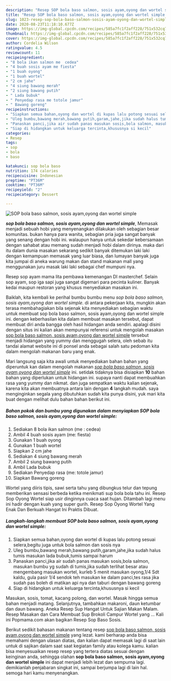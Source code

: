 ```yaml
---
description: "Resep SOP bola baso salmon, sosis ayam,oyong dan wortel simple Lezat"
title: "Resep SOP bola baso salmon, sosis ayam,oyong dan wortel simple Lezat"
slug: 1023-resep-sop-bola-baso-salmon-sosis-ayam-oyong-dan-wortel-simple-lezat
date: 2020-08-23T11:18:10.677Z
image: https://img-global.cpcdn.com/recipes/585a7fc1f2aff228/751x532cq70/sop-bola-baso-salmon-sosis-ayamoyong-dan-wortel-simple-foto-resep-utama.jpg
thumbnail: https://img-global.cpcdn.com/recipes/585a7fc1f2aff228/751x532cq70/sop-bola-baso-salmon-sosis-ayamoyong-dan-wortel-simple-foto-resep-utama.jpg
cover: https://img-global.cpcdn.com/recipes/585a7fc1f2aff228/751x532cq70/sop-bola-baso-salmon-sosis-ayamoyong-dan-wortel-simple-foto-resep-utama.jpg
author: Cordelia Wilson
ratingvalue: 4.5
reviewcount: 11
recipeingredient:
- "8 bola ikan salmon me  cedea"
- "4 buah sosis ayam me fiesta"
- "1 buah oyong"
- "1 buah wortel"
- "2 cm jahe"
- "4 siung bawang merah"
- "2 siung bawang putih"
- " Lada bubuk"
- " Penyedap rasa me totole jamur"
- " Bawang goreng"
recipeinstructions:
- "Siapkan semua bahan,oyong dan wortel di kupas lalu potong sesuai selera,begitu juga untuk bola salmon dan sosis nya"
- "Uleg bumbu,bawang merah,bawang putih,garam,jahe,jika sudah halus tumis masukan lada bubuk,tumis sampai harum"
- "Panaskan panci,jika air sudah panas masukan sosis,bola salmon, masukan bumbu yg sudah di tumis,jika sudah terlihat besar atau mengembang masukan wortel, kurleb 5 menit masukan oyong,1/4 Sdt kaldu, gula pasir 1/4 sendok teh masukan ke dalam panci,tes rasa jika sudah pas boleh di matikan api nya dan taburi dengan bawang goreng"
- "Siap di hidangkan untuk keluarga tercinta,khususnya si kecil"
categories:
- Resep
tags:
- sop
- bola
- baso

katakunci: sop bola baso 
nutrition: 174 calories
recipecuisine: Indonesian
preptime: "PT36M"
cooktime: "PT36M"
recipeyield: "2"
recipecategory: Dessert

---
```



![SOP bola baso salmon, sosis ayam,oyong dan wortel simple](https://img-global.cpcdn.com/recipes/585a7fc1f2aff228/751x532cq70/sop-bola-baso-salmon-sosis-ayamoyong-dan-wortel-simple-foto-resep-utama.jpg)

<b><i>sop bola baso salmon, sosis ayam,oyong dan wortel simple</i></b>, Memasak menjadi sebuah hobi yang menyenangkan dilakukan oleh sebagian besar komunitas. bukan hanya para wanita, sebagian pria juga sangat banyak yang senang dengan hobi ini. walaupun hanya untuk sekedar kebersamaan dengan sahabat atau memang sudah menjadi hobi dalam dirinya. maka dari itu dalam dunia masakan sekarang sedikit banyak ditemukan laki laki dengan kemampuan memasak yang luar biasa, dan lumayan banyak juga kita jumpai di aneka warung makan dan stand makanan mall yang menggunakan juru masak laki laki sebagai chef mumpuni nya.

Resep sop ayam mama lita pembawa kemenangan DI masterchef. Selain sop ayam, sop iga sapi juga sangat digemari para pecinta kuliner. Banyak kedai maupun restoran yang khusus menyediakan masakan ini.

Baiklah, kita kembali ke perihal bumbu bumbu menu <i>sop bola baso salmon, sosis ayam,oyong dan wortel simple</i>. di antara pekerjaan kita, mungkin akan terasa membahagiakan bila sejenak kita menyediakan sebagian waktu untuk membuat sop bola baso salmon, sosis ayam,oyong dan wortel simple ini. dengan keberhasilan kita dalam membuat masakan tersebut, dapat membuat diri anda bangga oleh hasil hidangan anda sendiri. apalagi disini dengan situs ini kalian akan mempunyai referensi untuk mengolah masakan <u>sop bola baso salmon, sosis ayam,oyong dan wortel simple</u> tersebut menjadi hidangan yang yummy dan menggugah selera, oleh sebab itu tandai alamat website ini di ponsel anda sebagai salah satu pedoman kita dalam mengolah makanan baru yang enak.


Mari langsung saja kita awali untuk menyediakan bahan bahan yang diperuntuk kan dalam mengolah makanan <u><i>sop bola baso salmon, sosis ayam,oyong dan wortel simple</i></u> ini. setidak tidaknya bisa disiapkan <b>10</b> bahan bahan yang diperlukan untuk hidangan ini. supaya nanti dapat membuahkan rasa yang yummy dan nikmat. dan juga sempatkan waktu kalian sejenak, karena kita akan membuatnya antara lain dengan <b>4</b> langkah mudah. saya menginginkan segala yang dibutuhkan sudah kita punya disini, yuk mari kita buat dengan melihat dulu bahan bahan berikut ini.

<!--inarticleads1-->

##### Bahan pokok dan bumbu yang digunakan dalam menyiapkan SOP bola baso salmon, sosis ayam,oyong dan wortel simple:

1. Sediakan 8 bola ikan salmon (me : cedea)
1. Ambil 4 buah sosis ayam (me: fiesta)
1. Gunakan 1 buah oyong
1. Gunakan 1 buah wortel
1. Siapkan 2 cm jahe
1. Sediakan 4 siung bawang merah
1. Ambil 2 siung bawang putih
1. Ambil  Lada bubuk
1. Sediakan  Penyedap rasa (me: totole jamur)
1. Siapkan  Bawang goreng


Wortel yang diiris tipis, sawi serta tahu yang dibungkus telur dan tepung memberikan sensasi berbeda ketika menikmati sup bola bola tahu ini. Resep Sop Oyong Wortel siap usir dinginnya cuaca saat hujan. Ditambah lagi menu ini hadir dengan kuah yang super gurih. Resep Sop Oyong Wortel Yang Enak Dan Berkuah Hangat Ini Praktis Dibuat. 

<!--inarticleads2-->

##### Langkah-langkah membuat SOP bola baso salmon, sosis ayam,oyong dan wortel simple:

1. Siapkan semua bahan,oyong dan wortel di kupas lalu potong sesuai selera,begitu juga untuk bola salmon dan sosis nya
1. Uleg bumbu,bawang merah,bawang putih,garam,jahe,jika sudah halus tumis masukan lada bubuk,tumis sampai harum
1. Panaskan panci,jika air sudah panas masukan sosis,bola salmon, masukan bumbu yg sudah di tumis,jika sudah terlihat besar atau mengembang masukan wortel, kurleb 5 menit masukan oyong,1/4 Sdt kaldu, gula pasir 1/4 sendok teh masukan ke dalam panci,tes rasa jika sudah pas boleh di matikan api nya dan taburi dengan bawang goreng
1. Siap di hidangkan untuk keluarga tercinta,khususnya si kecil


Masukan, sosis, tomat, kacang polong, dan wortel. Masak hingga semua bahan menjadi matang. Selanjutnya, tambahkan makaroni, daun ketumbar dan daun bawang. Aneka Resep Sup Hangat Untuk Sajian Makan Malam. Resep Masakan dan Cara Membuat Sup Brokoli Campur Wortel yang … Kali ini Popmama.com akan bagikan Resep Sop Baso Sosis. 

Berikut sedikit bahasan makanan tentang resep <u>sop bola baso salmon, sosis ayam,oyong dan wortel simple</u> yang lezat. kami berharap anda bisa memahami dengan ulasan diatas, dan kalian dapat memasak lagi di saat lain untuk di sajikan dalam saat saat kegiatan family atau kolega kamu. kalian bisa menyesuaikan resep resep yang tertera diatas sesuai dengan keinginan anda, sehingga olahan <b>sop bola baso salmon, sosis ayam,oyong dan wortel simple</b> ini dapat menjadi lebih lezat dan sempurna lagi. demikianlah penjabaran singkat ini, sampai berjumpa lagi di lain hal. semoga hari kamu menyenangkan.
